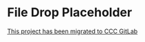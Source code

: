 # File Drop Placeholder

[This project has been migrated to CCC GitLab](https://git.cccv.de/c3lingo/file-drop-placeholder)
